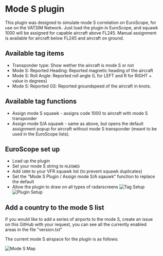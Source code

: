 # Mode S plugin

This plugin was designed to simulate mode S correlation on EuroScope, for use on the VATSIM Network. Just load the plugin in EuroScope, and squawk 1000 will be assigned for capable aircraft above FL245.
Manual assignment is available for aircraft below FL245 and aircraft on ground.

## Available tag items

* Transponder type: Show wether the aircraft is mode S or not
* Mode S: Reported Heading: Reported magnetic heading of the aircraft
* Mode S: Roll Angle: Reported roll angle (L for LEFT and R for RIGHT + value in degrees)
* Mode S: Reported GS: Reported groundspeed of the aircraft in knots.

## Available tag functions

* Assign mode S squawk - assigns code 1000 to aircraft with mode S transponder
* Assign mode S/A squawk - same as above, but opens the default assignment popup for aircraft without mode S transponder (meant to be used in the EuroScope lists).

## EuroScope set up
* Load up the plugin
* Set your mode S string to ```HLEGWQS```
* Add ```1000``` to your VFR squawk list (to prevent squawk duplicates)
* Set the "Mode S Plugin / Assign mode S/A sqauwk" function to replace the default
* Allow the plugin to draw on all types of radarscreens
![Tag Setup](http://cherryx.de/modes/modespluginlist.png)
![Plugin Setup](http://cherryx.de/modes/modesplugin.png)

## Add a country to the mode S list

If you would like to add a series of airports to the mode S, create an issue on this GitHub with your request, you can see all the currently enabled areas in the file "version.txt"

The current mode S airspace for the plugin is as follows:

![Mode S Map](https://s3.eu-central-1.amazonaws.com/pithos/ShareX/2015/12/23.12.2015.modeS.gif)
